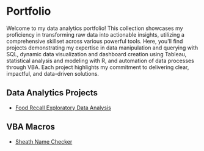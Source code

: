 # Portfolio
Welcome to my data analytics portfolio! This collection showcases my proficiency in transforming raw data into actionable insights, utilizing a comprehensive skillset across various powerful tools. Here, you'll find projects demonstrating my expertise in data manipulation and querying with SQL, dynamic data visualization and dashboard creation using Tableau, statistical analysis and modeling with R, and automation of data processes through VBA. Each project highlights my commitment to delivering clear, impactful, and data-driven solutions.

## Data Analytics Projects
* [Food Recall Exploratory Data Analysis](https://github.com/DavidRommel/Portfolio/tree/main/Food_Recall_Exploratory_Data_Analysis//README.md)

## VBA Macros
* [Sheath Name Checker](https://github.com/DavidRommel/Portfolio/blob/main/Sheath_Name_Checker/README.md)


